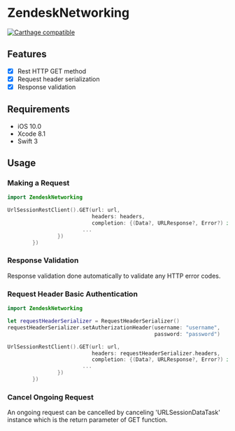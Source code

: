 # ZendeskNetworking

[![Carthage compatible](https://img.shields.io/badge/Carthage-compatible-4BC51D.svg?style=flat)](https://github.com/Carthage/Carthage)

## Features
- [x] Rest HTTP GET method
- [x] Request header serialization 
- [x] Response validation

## Requirements

- iOS 10.0
- Xcode 8.1
- Swift 3

## Usage

### Making a Request
```swift
import ZendeskNetworking

UrlSessionRestClient().GET(url: url,
                           headers: headers,
                           completion: {(Data?, URLResponse?, Error?) in
						...
                })
        })
```

### Response Validation
Response validation done automatically to validate any HTTP error codes.

### Request Header Basic Authentication

```swift
import ZendeskNetworking

let requestHeaderSerializer = RequestHeaderSerializer()
requestHeaderSerializer.setAutherizationHeader(username: "username",
                                               password: "password")

UrlSessionRestClient().GET(url: url,
                           headers: requestHeaderSerializer.headers,
                           completion: {(Data?, URLResponse?, Error?) in
						...
                })
        })
```

### Cancel Ongoing Request

An ongoing request can be cancelled by canceling 'URLSessionDataTask' instance which is the return parameter of GET function.
